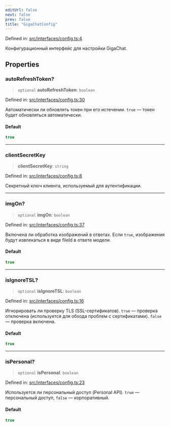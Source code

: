 ```yaml
---
editUrl: false
next: false
prev: false
title: "GigaChatConfig"
---
```


Defined in: [src/interfaces/config.ts:4](https://github.com/zloishavrin/gigachat-node/blob/73265cae60cba8596986acf3536cf528c60d2cf0/src/interfaces/config.ts#L4)

Конфигурационный интерфейс для настройки GigaChat.

## Properties

### autoRefreshToken?

> `optional` **autoRefreshToken**: `boolean`

Defined in: [src/interfaces/config.ts:30](https://github.com/zloishavrin/gigachat-node/blob/73265cae60cba8596986acf3536cf528c60d2cf0/src/interfaces/config.ts#L30)

Автоматически ли обновлять токен при его истечении.
`true` — токен будет обновляться автоматически.

#### Default

```ts
true
```

***

### clientSecretKey

> **clientSecretKey**: `string`

Defined in: [src/interfaces/config.ts:8](https://github.com/zloishavrin/gigachat-node/blob/73265cae60cba8596986acf3536cf528c60d2cf0/src/interfaces/config.ts#L8)

Секретный ключ клиента, используемый для аутентификации.

***

### imgOn?

> `optional` **imgOn**: `boolean`

Defined in: [src/interfaces/config.ts:37](https://github.com/zloishavrin/gigachat-node/blob/73265cae60cba8596986acf3536cf528c60d2cf0/src/interfaces/config.ts#L37)

Включена ли обработка изображений в ответах.
Если `true`, изображения будут извлекаться в виде fileId в ответе модели.

#### Default

```ts
true
```

***

### isIgnoreTSL?

> `optional` **isIgnoreTSL**: `boolean`

Defined in: [src/interfaces/config.ts:16](https://github.com/zloishavrin/gigachat-node/blob/73265cae60cba8596986acf3536cf528c60d2cf0/src/interfaces/config.ts#L16)

Игнорировать ли проверку TLS (SSL-сертификатов).
`true` — проверка отключена (используется для обхода проблем с сертификатами).
`false` — проверка включена.

#### Default

```ts
true
```

***

### isPersonal?

> `optional` **isPersonal**: `boolean`

Defined in: [src/interfaces/config.ts:23](https://github.com/zloishavrin/gigachat-node/blob/73265cae60cba8596986acf3536cf528c60d2cf0/src/interfaces/config.ts#L23)

Используется ли персональный доступ (Personal API).
`true` — персональный доступ, `false` — корпоративный.

#### Default

```ts
true
```
